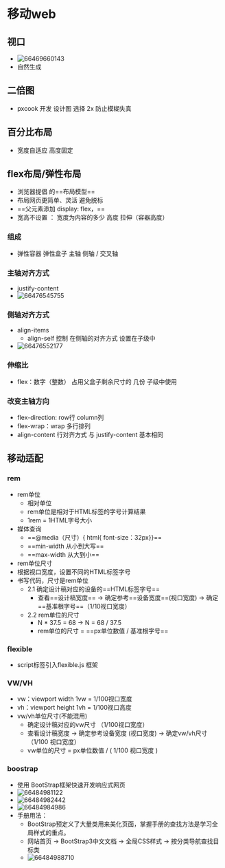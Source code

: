# 移动web

## 视口

- ![66469660143](C:\Users\ADMINI~1\AppData\Local\Temp\1664696601436.png)
- 自然生成

## 二倍图

- pxcook  开发  设计图 选择  2x     防止模糊失真

## 百分比布局

- 宽度自适应 高度固定

## flex布局/弹性布局

- 浏览器提倡 的==布局模型==
- 布局网页更简单、灵活  避免脱标  
- ==父元素添加 display: flex，==
- 宽高不设置    ：  宽度为内容的多少   高度 拉伸（容器高度）

### 组成

- 弹性容器    弹性盒子   主轴    侧轴 / 交叉轴


### 主轴对齐方式

- justify-content                    	
- ![66476545755](C:\Users\ADMINI~1\AppData\Local\Temp\1664765457553.png)

### 侧轴对齐方式

- align-items
  - align-self   控制 在侧轴的对齐方式    设置在子级中
- ![66476552177](C:\Users\ADMINI~1\AppData\Local\Temp\1664765521776.png)

### 伸缩比

- flex：数字（整数）   占用父盒子剩余尺寸的 几份   子级中使用

### 改变主轴方向

- flex-direction: row行   column列
- flex-wrap：wrap 多行排列
-  align-content 行对齐方式  与 justify-content 基本相同

## 移动适配

### rem

- rem单位
  -  相对单位
  - rem单位是相对于HTML标签的字号计算结果
  -  1rem = 1HTML字号大小
- 媒体查询
  - ==@media（尺寸）{ html{ font-size：32px}}==
  - ==min-width  从小到大写==  
  - ==max-width  从大到小==
- rem单位尺寸
- 根据视口宽度，设置不同的HTML标签字号
- 书写代码，尺寸是rem单位
  - 2.1 确定设计稿对应的设备的==HTML标签字号==
    -  查看==设计稿宽度== → 确定参考==设备宽度==(视口宽度) → 确定==基准根字号==（1/10视口宽度）
  - 2.2 rem单位的尺寸
    -  N * 37.5 = 68 → N = 68 / 37.5
    -  rem单位的尺寸 = ==px单位数值 / 基准根字号==

### flexible

- script标签引入flexible.js  框架

### VW/VH

- vw：viewport width        1vw = 1/100视口宽度
- vh：viewport height          1vh = 1/100视口高度
- vw/vh单位尺寸(不能混用)
  - 确定设计稿对应的vw尺寸 （1/100视口宽度）
  - 查看设计稿宽度 → 确定参考设备宽度 (视口宽度) → 确定vw/vh尺寸 （1/100 视口宽度）
  - vw单位的尺寸 = px单位数值 / ( 1/100 视口宽度 )

### boostrap

- 使用 BootStrap框架快速开发响应式网页
- ![66484981122](C:\Users\ADMINI~1\AppData\Local\Temp\1664849811229.png)
- ![66484982442](C:\Users\ADMINI~1\AppData\Local\Temp\1664849824420.png)
- ![66484984986](C:\Users\ADMINI~1\AppData\Local\Temp\1664849849862.png)
- 手册用法：
  - BootStrap预定义了大量类用来美化页面，掌握手册的查找方法是学习全局样式的重点。
  - 网站首页 → BootStrap3中文文档 → 全局CSS样式 → 按分类导航查找目标类
  - ![66484988710](C:\Users\ADMINI~1\AppData\Local\Temp\1664849887102.png)

